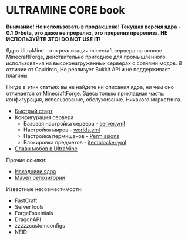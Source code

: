 # ULTRAMINE CORE book

**Внимание! Не использовать в продакшене! Текущая версия ядра - 0.1.0-beta, это даже не пререлиз, это пререлиз пререлиза. НЕ ИСПОЛЬЗУЙТЕ ЭТО! DO NOT USE IT!**

Ядро UltraMine - это реализация minecraft сервера на основе MinecraftForge, действительно пригодное для промышленного использования на высоконагруженных серверах с сотнями модов. В отличии от Cauldron, Не реализует Bukkit API и не поддерживает плагины. 

Нигде в этих статьях вы не найдете ни описания ядра, ни чем оно отличается от MinecraftForge. Здесь только прикладная часть: конфигурация, использование, обслуживание. Никакого маркетинга.

* [Быстрый старт](Quickstart.md)
* Конфигурация сервера
  * Базовая настройка сервера - [server.yml](server.yml.md)
  * Настройка миров - [worlds.yml](worlds.yml.md)
  * Настройка пермишанов - [Permissions](Permissions.md)
  * Блокировка предметов - [itemblocker.yml](itemblocker.yml.md)
* [Спавн мобов в UltraMine](MobSpawn.md)

Прочие ссылки:
* [Исходники ядра](https://gitlab.ultramine.ru/ultramine/ultramine_core)
* [Maven репозиторий](https://maven.ultramine.ru/org/ultramine/core)

Известные несовместимости:
* FastCraft
* ServerTools
* ForgeEssentials
* DragonAPI
* zzzzzcustomconfigs
* NEID